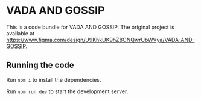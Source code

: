 
  # VADA AND GOSSIP

  This is a code bundle for VADA AND GOSSIP. The original project is available at https://www.figma.com/design/U9KhkUK9hZ8ONQwrUbWVya/VADA-AND-GOSSIP.

  ## Running the code

  Run `npm i` to install the dependencies.

  Run `npm run dev` to start the development server.
  